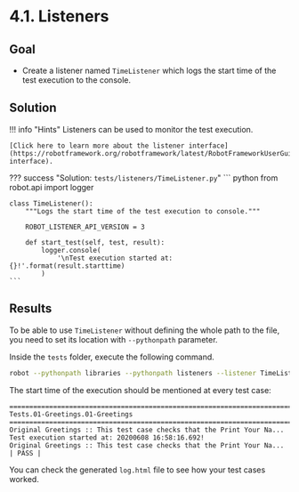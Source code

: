 # 4.1. Listeners

## Goal

* Create a listener named `TimeListener` which logs the start time of the test execution to the console.

## Solution

!!! info "Hints"
    Listeners can be used to monitor the test execution.

    [Click here to learn more about the listener interface](https://robotframework.org/robotframework/latest/RobotFrameworkUserGuide.html#listener-interface).

??? success "Solution: `tests/listeners/TimeListener.py`"
    ``` python
    from robot.api import logger


    class TimeListener():
        """Logs the start time of the test execution to console."""

        ROBOT_LISTENER_API_VERSION = 3

        def start_test(self, test, result):
            logger.console(
                '\nTest execution started at: {}!'.format(result.starttime)
            )
    ```

## Results

To be able to use `TimeListener` without defining the whole path to the file, you need to set its location with `--pythonpath` parameter.

Inside the `tests` folder, execute the following command.


``` bash
robot --pythonpath libraries --pythonpath listeners --listener TimeListener .
```

The start time of the execution should be mentioned at every test case:

    ==============================================================================
    Tests.01-Greetings.01-Greetings                                               
    ==============================================================================
    Original Greetings :: This test case checks that the Print Your Na... 
    Test execution started at: 20200608 16:58:16.692!
    Original Greetings :: This test case checks that the Print Your Na... | PASS |

You can check the generated `log.html` file to see how your test cases worked.
